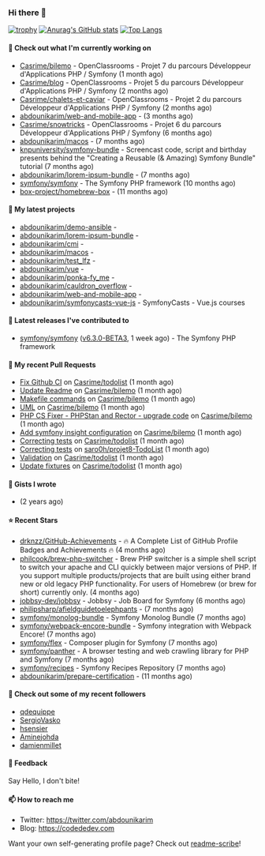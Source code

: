 ### Hi there 👋

[![trophy](https://github-profile-trophy.vercel.app/?username=abdounikarim&theme=onestar&row=1&column=7&no-frame=true&margin-w=13)](https://github.com/ryo-ma/github-profile-trophy)
[![Anurag's GitHub stats](https://github-readme-stats.vercel.app/api?username=abdounikarim&show_icons=true&theme=dark&count_private=true&hide_border=true)](https://github.com/anuraghazra/github-readme-stats)
[![Top Langs](https://github-readme-stats.vercel.app/api/top-langs/?username=abdounikarim&langs_count=8&layout=compact&theme=dark&hide_border=true)](https://github.com/anuraghazra/github-readme-stats)

#### 👷 Check out what I'm currently working on

- [Casrime/bilemo](https://github.com/Casrime/bilemo) - OpenClassrooms - Projet 7 du parcours Développeur d&#39;Applications PHP / Symfony (1 month ago)
- [Casrime/blog](https://github.com/Casrime/blog) - OpenClassrooms - Projet 5 du parcours Développeur d&#39;Applications PHP / Symfony (2 months ago)
- [Casrime/chalets-et-caviar](https://github.com/Casrime/chalets-et-caviar) - OpenClassrooms - Projet 2 du parcours Développeur d&#39;Applications PHP / Symfony (2 months ago)
- [abdounikarim/web-and-mobile-app](https://github.com/abdounikarim/web-and-mobile-app) -  (3 months ago)
- [Casrime/snowtricks](https://github.com/Casrime/snowtricks) - OpenClassrooms - Projet 6 du parcours Développeur d&#39;Applications PHP / Symfony (6 months ago)
- [abdounikarim/macos](https://github.com/abdounikarim/macos) -  (7 months ago)
- [knpuniversity/symfony-bundle](https://github.com/knpuniversity/symfony-bundle) - Screencast code, script and birthday presents behind the &#34;Creating a Reusable (&amp; Amazing) Symfony Bundle&#34; tutorial (7 months ago)
- [abdounikarim/lorem-ipsum-bundle](https://github.com/abdounikarim/lorem-ipsum-bundle) -  (7 months ago)
- [symfony/symfony](https://github.com/symfony/symfony) - The Symfony PHP framework (10 months ago)
- [box-project/homebrew-box](https://github.com/box-project/homebrew-box) -  (11 months ago)

#### 🌱 My latest projects

- [abdounikarim/demo-ansible](https://github.com/abdounikarim/demo-ansible) - 
- [abdounikarim/lorem-ipsum-bundle](https://github.com/abdounikarim/lorem-ipsum-bundle) - 
- [abdounikarim/cmi](https://github.com/abdounikarim/cmi) - 
- [abdounikarim/macos](https://github.com/abdounikarim/macos) - 
- [abdounikarim/test_lfz](https://github.com/abdounikarim/test_lfz) - 
- [abdounikarim/vue](https://github.com/abdounikarim/vue) - 
- [abdounikarim/ponka-fy_me](https://github.com/abdounikarim/ponka-fy_me) - 
- [abdounikarim/cauldron_overflow](https://github.com/abdounikarim/cauldron_overflow) - 
- [abdounikarim/web-and-mobile-app](https://github.com/abdounikarim/web-and-mobile-app) - 
- [abdounikarim/symfonycasts-vue-js](https://github.com/abdounikarim/symfonycasts-vue-js) - SymfonyCasts - Vue.js courses

#### 🔭 Latest releases I've contributed to

- [symfony/symfony](https://github.com/symfony/symfony) ([v6.3.0-BETA3](https://github.com/symfony/symfony/releases/tag/v6.3.0-BETA3), 1 week ago) - The Symfony PHP framework

#### 🔨 My recent Pull Requests

- [Fix Github CI](https://github.com/Casrime/todolist/pull/41) on [Casrime/todolist](https://github.com/Casrime/todolist) (1 month ago)
- [Update Readme](https://github.com/Casrime/bilemo/pull/62) on [Casrime/bilemo](https://github.com/Casrime/bilemo) (1 month ago)
- [Makefile commands](https://github.com/Casrime/bilemo/pull/61) on [Casrime/bilemo](https://github.com/Casrime/bilemo) (1 month ago)
- [UML](https://github.com/Casrime/bilemo/pull/59) on [Casrime/bilemo](https://github.com/Casrime/bilemo) (1 month ago)
- [PHP CS Fixer - PHPStan and Rector - upgrade code](https://github.com/Casrime/bilemo/pull/57) on [Casrime/bilemo](https://github.com/Casrime/bilemo) (1 month ago)
- [Add symfony insight configuration](https://github.com/Casrime/bilemo/pull/55) on [Casrime/bilemo](https://github.com/Casrime/bilemo) (1 month ago)
- [Correcting tests](https://github.com/Casrime/todolist/pull/40) on [Casrime/todolist](https://github.com/Casrime/todolist) (1 month ago)
- [Correcting tests](https://github.com/saro0h/projet8-TodoList/pull/36) on [saro0h/projet8-TodoList](https://github.com/saro0h/projet8-TodoList) (1 month ago)
- [Validation](https://github.com/Casrime/todolist/pull/39) on [Casrime/todolist](https://github.com/Casrime/todolist) (1 month ago)
- [Update fixtures](https://github.com/Casrime/todolist/pull/38) on [Casrime/todolist](https://github.com/Casrime/todolist) (1 month ago)

#### 📓 Gists I wrote

- [](https://gist.github.com/b237278802559acb0bcf1e2516ba718e) (2 years ago)

#### ⭐ Recent Stars

- [drknzz/GitHub-Achievements](https://github.com/drknzz/GitHub-Achievements) - 🔥 A Complete List of GitHub Profile Badges and Achievements 🔥 (4 months ago)
- [philcook/brew-php-switcher](https://github.com/philcook/brew-php-switcher) - Brew PHP switcher is a simple shell script to switch your apache and CLI quickly between major versions of PHP. If you support multiple products/projects that are built using either brand new or old legacy PHP functionality. For users of Homebrew (or brew for short) currently only. (4 months ago)
- [jobbsy-dev/jobbsy](https://github.com/jobbsy-dev/jobbsy) - Jobbsy - Job Board for Symfony (6 months ago)
- [philipsharp/afieldguidetoelephpants](https://github.com/philipsharp/afieldguidetoelephpants) -  (7 months ago)
- [symfony/monolog-bundle](https://github.com/symfony/monolog-bundle) - Symfony Monolog Bundle (7 months ago)
- [symfony/webpack-encore-bundle](https://github.com/symfony/webpack-encore-bundle) - Symfony integration with Webpack Encore! (7 months ago)
- [symfony/flex](https://github.com/symfony/flex) - Composer plugin for Symfony (7 months ago)
- [symfony/panther](https://github.com/symfony/panther) - A browser testing and web crawling library for PHP and Symfony (7 months ago)
- [symfony/recipes](https://github.com/symfony/recipes) - Symfony Recipes Repository (7 months ago)
- [abdounikarim/prepare-certification](https://github.com/abdounikarim/prepare-certification) -  (11 months ago)

#### 👯 Check out some of my recent followers

- [qdequippe](https://github.com/qdequippe)
- [SergioVasko](https://github.com/SergioVasko)
- [hsensier](https://github.com/hsensier)
- [Aminejohda](https://github.com/Aminejohda)
- [damienmillet](https://github.com/damienmillet)

#### 💬 Feedback

Say Hello, I don't bite!

#### 📫 How to reach me

- Twitter: https://twitter.com/abdounikarim
- Blog: https://codededev.com

Want your own self-generating profile page? Check out [readme-scribe](https://github.com/muesli/readme-scribe)!
